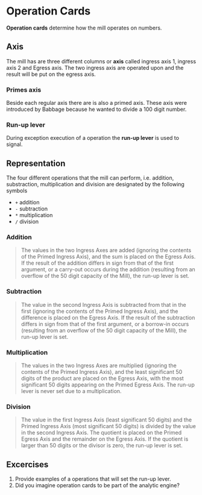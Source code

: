 Operation Cards
===============

**Operation cards** determine how the mill operates on numbers.

Axis
----

The mill has are three different columns or **axis** called ingress
axis 1, ingress axis 2 and Egress axis. The two ingress axis are
operated upon and the result will be put on the egress axis.

### Primes axis

Beside each regular axis there are is also a primed axis. These axis
were introduced by Babbage because he wanted to divide a 100 digit
number.

### Run-up lever

During exception execution of a operation the **run-up lever** is used
to signal.

Representation
--------------

The four different operations that the mill can perform, i.e. addition, substraction, multiplication and division are designated by the following symbols

* `+` addition
* `-` subtraction
* `*` multiplication
* `/` division

### Addition

> The values in the two Ingress Axes are added (ignoring the contents
> of the Primed Ingress Axis), and the sum is placed on the Egress
> Axis. If the result of the addition differs in sign from that of the
> first argument, or a carry-out occurs during the addition (resulting
> from an overflow of the 50 digit capacity of the Mill), the run-up
> lever is set.

### Subtraction

> The value in the second Ingress Axis is subtracted from that in the
> first (ignoring the contents of the Primed Ingress Axis), and the
> difference is placed on the Egress Axis. If the result of the
> subtraction differs in sign from that of the first argument, or a
> borrow-in occurs (resulting from an overflow of the 50 digit
> capacity of the Mill), the run-up lever is set.

### Multiplication

> The values in the two Ingress Axes are multiplied (ignoring the
> contents of the Primed Ingress Axis), and the least significant 50
> digits of the product are placed on the Egress Axis, with the most
> significant 50 digits appearing on the Primed Egress Axis. The
> run-up lever is never set due to a multiplication.

### Division

> The value in the first Ingress Axis (least significant 50 digits)
> and the Primed Ingress Axis (most significant 50 digits) is divided
> by the value in the second Ingress Axis. The quotient is placed on
> the Primed Egress Axis and the remainder on the Egress Axis. If the
> quotient is larger than 50 digits or the divisor is zero, the run-up
> lever is set.

Excercises
----------

1. Provide examples of a operations that will set the run-up lever.
2. Did you imagine operation cards to be part of the analytic engine?
